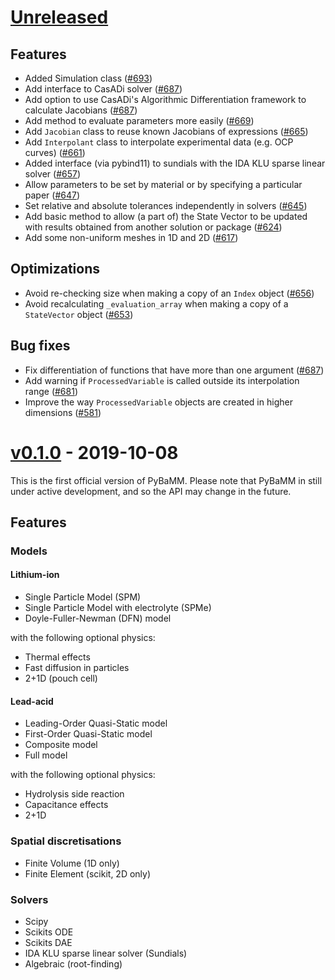 # [Unreleased](https://github.com/pybamm-team/PyBaMM)

## Features

-   Added Simulation class ([#693](https://github.com/pybamm-team/PyBaMM/pull/693))
-   Add interface to CasADi solver ([#687](https://github.com/pybamm-team/PyBaMM/pull/687))
-   Add option to use CasADi's Algorithmic Differentiation framework to calculate Jacobians ([#687](https://github.com/pybamm-team/PyBaMM/pull/687))
-   Add method to evaluate parameters more easily ([#669](https://github.com/pybamm-team/PyBaMM/pull/669))
-   Add `Jacobian` class to reuse known Jacobians of expressions ([#665](https://github.com/pybamm-team/PyBaMM/pull/670))
-   Add `Interpolant` class to interpolate experimental data (e.g. OCP curves) ([#661](https://github.com/pybamm-team/PyBaMM/pull/661))
-   Added interface (via pybind11) to sundials with the IDA KLU sparse linear solver ([#657](https://github.com/pybamm-team/PyBaMM/pull/657))
-   Allow parameters to be set by material or by specifying a particular paper ([#647](https://github.com/pybamm-team/PyBaMM/pull/647))
-   Set relative and absolute tolerances independently in solvers ([#645](https://github.com/pybamm-team/PyBaMM/pull/645))
-   Add basic method to allow (a part of) the State Vector to be updated with results obtained from another solution or package ([#624](https://github.com/pybamm-team/PyBaMM/pull/624))
-   Add some non-uniform meshes in 1D and 2D ([#617](https://github.com/pybamm-team/PyBaMM/pull/617))

## Optimizations

-   Avoid re-checking size when making a copy of an `Index` object ([#656](https://github.com/pybamm-team/PyBaMM/pull/656))
-   Avoid recalculating `_evaluation_array` when making a copy of a `StateVector` object ([#653](https://github.com/pybamm-team/PyBaMM/pull/653))

## Bug fixes

-   Fix differentiation of functions that have more than one argument ([#687](https://github.com/pybamm-team/PyBaMM/pull/687))
-   Add warning if `ProcessedVariable` is called outside its interpolation range ([#681](https://github.com/pybamm-team/PyBaMM/pull/681))
-   Improve the way `ProcessedVariable` objects are created in higher dimensions ([#581](https://github.com/pybamm-team/PyBaMM/pull/581))

# [v0.1.0](https://github.com/pybamm-team/PyBaMM/tree/v0.1.0) - 2019-10-08

This is the first official version of PyBaMM.
Please note that PyBaMM in still under active development, and so the API may change in the future.

## Features

### Models

#### Lithium-ion

- Single Particle Model (SPM)
- Single Particle Model with electrolyte (SPMe)
- Doyle-Fuller-Newman (DFN) model

with the following optional physics:

- Thermal effects
- Fast diffusion in particles
- 2+1D (pouch cell)

#### Lead-acid

- Leading-Order Quasi-Static model
- First-Order Quasi-Static model
- Composite model
- Full model

with the following optional physics:

- Hydrolysis side reaction
- Capacitance effects
- 2+1D


### Spatial discretisations

- Finite Volume (1D only)
- Finite Element (scikit, 2D only)

### Solvers

- Scipy
- Scikits ODE
- Scikits DAE
- IDA KLU sparse linear solver (Sundials)
- Algebraic (root-finding)
